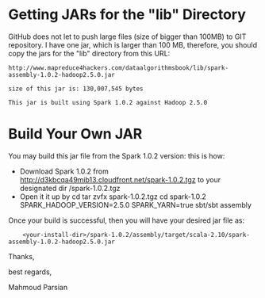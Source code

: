 Getting JARs for the "lib" Directory
====================================
GitHub does not let to push large files (size of bigger than 100MB) to GIT repository. 
I have one jar, which is larger than 100 MB, therefore, you should copy the jars for the "lib"
directory from this URL: 

    http://www.mapreduce4hackers.com/dataalgorithmsbook/lib/spark-assembly-1.0.2-hadoop2.5.0.jar
    
    size of this jar is: 130,007,545 bytes
    
    This jar is built using Spark 1.0.2 against Hadoop 2.5.0

Build Your Own JAR
==================
You may build this jar file from the Spark 1.0.2 version: this is how:
* Download Spark 1.0.2 from http://d3kbcqa49mib13.cloudfront.net/spark-1.0.2.tgz to your designated dir
        <your-install-dir>/spark-1.0.2.tgz
* Open it it up by
        cd <your-install-dir>
        tar zvfx spark-1.0.2.tgz
        cd spark-1.0.2
        SPARK_HADOOP_VERSION=2.5.0 SPARK_YARN=true sbt/sbt assembly

Once your build is successful, then you will have your desired jar file as:
    
        <your-install-dir>/spark-1.0.2/assembly/target/scala-2.10/spark-assembly-1.0.2-hadoop2.5.0.jar


Thanks,

best regards,

Mahmoud Parsian
